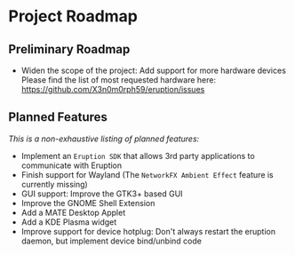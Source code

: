 # Project Roadmap

## Preliminary Roadmap

* Widen the scope of the project: Add support for more hardware devices 
  Please find the list of most requested hardware here: https://github.com/X3n0m0rph59/eruption/issues

## Planned Features

_This is a non-exhaustive listing of planned features:_

* Implement an `Eruption SDK` that allows 3rd party applications to communicate with Eruption
* Finish support for Wayland (The `NetworkFX Ambient Effect` feature is currently missing)
* GUI support: Improve the GTK3+ based GUI
* Improve the GNOME Shell Extension
* Add a MATE Desktop Applet
* Add a KDE Plasma widget
* Improve support for device hotplug: Don't always restart the eruption daemon, but implement device bind/unbind code
